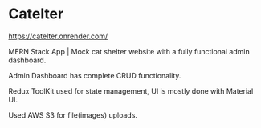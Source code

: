 # Catelter
https://catelter.onrender.com/

MERN Stack App | Mock cat shelter website with a fully functional admin dashboard.

Admin Dashboard has complete CRUD functionality.

Redux ToolKit used for state management, UI is mostly done with Material UI.

Used AWS S3 for file(images) uploads.
